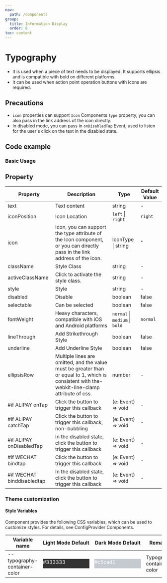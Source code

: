 ```yaml
---
nav:
  path: /components
group:
  title: Information Display
  order: 8
toc: content
---
```


# Typography

- It is used when a piece of text needs to be displayed. It supports ellipsis and is compatible with bold on different platforms.
- It can be used when action point operation buttons with icons are required.

## Precautions

- `icon` properties can support `Icon` Components `type` property, you can also pass in the link address of the icon directly.
- In disabled mode, you can pass in `onDisabledTap` Event, used to listen for the user's click on the text in the disabled state.

## Code example

### Basic Usage

<code src='../../demo/pages/Typography/index'></code>

## Property

| Property                        | Description                                                                | Type                           | Default Value   |
| --------------------------- | ------------------------------------------------------------------- | ------------------------------ | -------- |
| text                        | Text content                                                            | string                         | -        |
| iconPosition                | Icon Location                                                            | `left` \| `right`              | `right`  |
| icon                        | Icon, you can support the type attribute of the Icon component, or you can directly pass in the link address of the icon.  | IconType \| string             | ''       |
| className                   | Style Class                                                              | string                         | -        |
| activeClassName             | Click to activate the style class.                                                  | string                         | -        |
| style                       | Style                                                                | string                         | -        |
| disabled                    | Disable                                                            | boolean                        | false    |
| selectable                  | Can be selected                                                        | boolean                        | false    |
| fontWeight                  | Heavy characters, compatible with iOS and Android platforms                              | `normal` \| `medium` \| `bold` | `normal` |
| lineThrough                 | Add Strikethrough Style                                                      | boolean                        | false    |
| underline                   | Add Underline Style                                                      | boolean                        | false    |
| ellipsisRow                 | Multiple lines are omitted, and the value must be greater than or equal to 1, which is consistent with the-webkit-line-clamp attribute of css. | number                         | -        |
| #if ALIPAY onTap            | Click the button to trigger this callback                                                | (e: Event) => void             | -        |
| #if ALIPAY catchTap         | Click the button to trigger this callback, non-bubbling                                        | (e: Event) => void             | -        |
| #if ALIPAY onDisabledTap    | In the disabled state, click the button to trigger this callback                                    | (e: Event) => void             | -        |
| #if WECHAT bindtap         | Click the button to trigger this callback                                                | (e: Event) => void             | -        |
| #if WECHAT binddisabledtap | In the disabled state, click the button to trigger this callback                                    | (e: Event) => void             | -        |

### Theme customization

#### Style Variables

Component provides the following CSS variables, which can be used to customize styles. For details, see ConfigProvider Components.

| Variable name                       | Light Mode Default                                                                                    | Dark Mode Default                                                                                    | Remarks         |
| ---------------------------- | ------------------------------------------------------------------------------------------------- | ------------------------------------------------------------------------------------------------- | ------------ |
| --typography-container-color | <div style="width: 150px; height: 30px; background-color: #333333; color: #ffffff;">#333333</div> | <div style="width: 150px; height: 30px; background-color: #c5cad1; color: #ffffff;">#c5cad1</div> | Typography container color |

